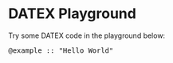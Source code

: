 # DATEX Playground

Try some DATEX code in the playground below:

<DatexSnippet>
<pre>
@example :: "Hello World"
</pre>
</DatexSnippet>